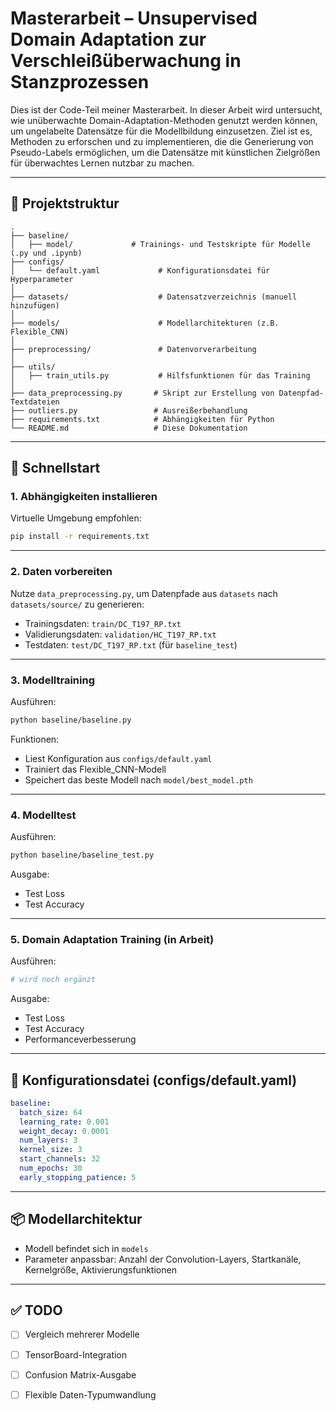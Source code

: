 
# Masterarbeit – Unsupervised Domain Adaptation zur Verschleißüberwachung in Stanzprozessen

Dies ist der Code-Teil meiner Masterarbeit. In dieser Arbeit wird untersucht, wie unüberwachte Domain-Adaptation-Methoden genutzt werden können, um ungelabelte Datensätze für die Modellbildung einzusetzen. Ziel ist es, Methoden zu erforschen und zu implementieren, die die Generierung von Pseudo-Labels ermöglichen, um die Datensätze mit künstlichen Zielgrößen für überwachtes Lernen nutzbar zu machen.

---

## 📁 Projektstruktur

```
.
├── baseline/
│   ├── model/             # Trainings- und Testskripte für Modelle (.py und .ipynb)
├── configs/
│   └── default.yaml             # Konfigurationsdatei für Hyperparameter
│
├── datasets/                    # Datensatzverzeichnis (manuell hinzufügen)
│
├── models/                      # Modellarchitekturen (z.B. Flexible_CNN)
│
├── preprocessing/               # Datenvorverarbeitung
│
├── utils/
│   ├── train_utils.py           # Hilfsfunktionen für das Training
│
├── data_preprocessing.py       # Skript zur Erstellung von Datenpfad-Textdateien
├── outliers.py                 # Ausreißerbehandlung
├── requirements.txt            # Abhängigkeiten für Python
└── README.md                   # Diese Dokumentation
```

---

## 🚀 Schnellstart

### 1. Abhängigkeiten installieren

Virtuelle Umgebung empfohlen:

```bash
pip install -r requirements.txt
```

---

### 2. Daten vorbereiten

Nutze `data_preprocessing.py`, um Datenpfade aus `datasets` nach `datasets/source/` zu generieren:

- Trainingsdaten: `train/DC_T197_RP.txt`
- Validierungsdaten: `validation/HC_T197_RP.txt`
- Testdaten: `test/DC_T197_RP.txt` (für `baseline_test`)

---

### 3. Modelltraining

Ausführen:

```bash
python baseline/baseline.py
```

Funktionen:
- Liest Konfiguration aus `configs/default.yaml`
- Trainiert das Flexible_CNN-Modell
- Speichert das beste Modell nach `model/best_model.pth`

---

### 4. Modelltest

Ausführen:

```bash
python baseline/baseline_test.py
```

Ausgabe:
- Test Loss
- Test Accuracy

---

### 5. Domain Adaptation Training (in Arbeit)

Ausführen:

```bash
# wird noch ergänzt
```

Ausgabe:
- Test Loss
- Test Accuracy
- Performanceverbesserung

---

## 🔧 Konfigurationsdatei (configs/default.yaml)

```yaml
baseline:
  batch_size: 64
  learning_rate: 0.001
  weight_decay: 0.0001
  num_layers: 3
  kernel_size: 3
  start_channels: 32
  num_epochs: 30
  early_stopping_patience: 5
```

---

## 📦 Modellarchitektur

- Modell befindet sich in `models`
- Parameter anpassbar: Anzahl der Convolution-Layers, Startkanäle, Kernelgröße, Aktivierungsfunktionen

---

## ✅ TODO

- [ ] Vergleich mehrerer Modelle
- [ ] TensorBoard-Integration
- [ ] Confusion Matrix-Ausgabe
- [ ] Flexible Daten-Typumwandlung


